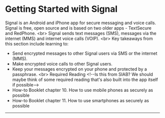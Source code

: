 # Getting Started with Signal
Signal is an Android and iPhone app for secure messaging and voice calls. Signal is free, open source and is based on two older apps - TextSecure and RedPhone. 
&lt;br&gt;
Signal sends text messages (SMS), messages via the internet (MMS) and internet voice calls (VOIP).
&lt;br&gt;
Key takeaways from this section include learning to:
 - Send encrypted messages to other Signal users via SMS or the internet (MMS).
 - Make encrypted voice calls to other Signal users.
 - Keep your messages encrypted on your phone and protected by a passphrase.
&lt;br&gt;
Required Reading
&lt;!--Is this from SIAB? We should maybe think of some required reading that&#39;s also built into the app itself if possible--&gt;
 - How-to Booklet chapter 10. How to use mobile phones as securely as possible
 - How-to Booklet chapter 11. How to use smartphones as securely as possible

***